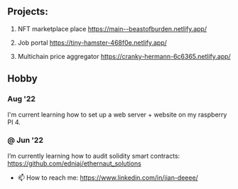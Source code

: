 <!--
**edniaj/edniaj** is a ✨ _special_ ✨ repository because its `README.md` (this file) appears on your GitHub profile.
-->


## Projects:
1. NFT marketplace 
place https://main--beastofburden.netlify.app/

2. Job portal 
https://tiny-hamster-468f0e.netlify.app/

3. Multichain price aggregator 
https://cranky-hermann-6c6365.netlify.app/

## Hobby
### Aug '22
I'm current learning how to set up a web server + website on my raspberry PI 4.


### @ Jun '22
I’m currently learning how to audit solidity smart contracts: https://github.com/edniaj/ethernaut_solutions

- 📫 How to reach me: https://www.linkedin.com/in/jian-deeee/


